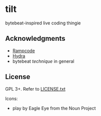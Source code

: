 # tilt

bytebeat-inspired live coding thingie

## Acknowledgments

* [Rampcode](https://github.com/gabochi/rampcode)
* [Hydra](https://github.com/ojack/hydra)
* bytebeat *technique* in general

## License

GPL 3+. Refer to [LICENSE.txt](LICENSE.txt)

Icons:
* play by Eagle Eye from the Noun Project
